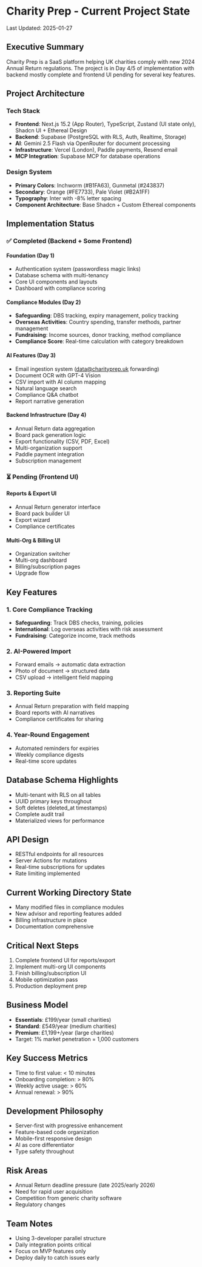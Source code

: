# Charity Prep - Current Project State
Last Updated: 2025-01-27

## Executive Summary
Charity Prep is a SaaS platform helping UK charities comply with new 2024 Annual Return regulations. The project is in Day 4/5 of implementation with backend mostly complete and frontend UI pending for several key features.

## Project Architecture

### Tech Stack
- **Frontend**: Next.js 15.2 (App Router), TypeScript, Zustand (UI state only), Shadcn UI + Ethereal Design
- **Backend**: Supabase (PostgreSQL with RLS, Auth, Realtime, Storage)
- **AI**: Gemini 2.5 Flash via OpenRouter for document processing
- **Infrastructure**: Vercel (London), Paddle payments, Resend email
- **MCP Integration**: Supabase MCP for database operations

### Design System
- **Primary Colors**: Inchworm (#B1FA63), Gunmetal (#243837)
- **Secondary**: Orange (#FE7733), Pale Violet (#B2A1FF)
- **Typography**: Inter with -8% letter spacing
- **Component Architecture**: Base Shadcn + Custom Ethereal components

## Implementation Status

### ✅ Completed (Backend + Some Frontend)

#### Foundation (Day 1)
- Authentication system (passwordless magic links)
- Database schema with multi-tenancy
- Core UI components and layouts
- Dashboard with compliance scoring

#### Compliance Modules (Day 2)
- **Safeguarding**: DBS tracking, expiry management, policy tracking
- **Overseas Activities**: Country spending, transfer methods, partner management
- **Fundraising**: Income sources, donor tracking, method compliance
- **Compliance Score**: Real-time calculation with category breakdown

#### AI Features (Day 3)
- Email ingestion system (data@charityprep.uk forwarding)
- Document OCR with GPT-4 Vision
- CSV import with AI column mapping
- Natural language search
- Compliance Q&A chatbot
- Report narrative generation

#### Backend Infrastructure (Day 4)
- Annual Return data aggregation
- Board pack generation logic
- Export functionality (CSV, PDF, Excel)
- Multi-organization support
- Paddle payment integration
- Subscription management

### ⏳ Pending (Frontend UI)

#### Reports & Export UI
- Annual Return generator interface
- Board pack builder UI
- Export wizard
- Compliance certificates

#### Multi-Org & Billing UI
- Organization switcher
- Multi-org dashboard
- Billing/subscription pages
- Upgrade flow

## Key Features

### 1. Core Compliance Tracking
- **Safeguarding**: Track DBS checks, training, policies
- **International**: Log overseas activities with risk assessment
- **Fundraising**: Categorize income, track methods

### 2. AI-Powered Import
- Forward emails → automatic data extraction
- Photo of document → structured data
- CSV upload → intelligent field mapping

### 3. Reporting Suite
- Annual Return preparation with field mapping
- Board reports with AI narratives
- Compliance certificates for sharing

### 4. Year-Round Engagement
- Automated reminders for expiries
- Weekly compliance digests
- Real-time score updates

## Database Schema Highlights
- Multi-tenant with RLS on all tables
- UUID primary keys throughout
- Soft deletes (deleted_at timestamps)
- Complete audit trail
- Materialized views for performance

## API Design
- RESTful endpoints for all resources
- Server Actions for mutations
- Real-time subscriptions for updates
- Rate limiting implemented

## Current Working Directory State
- Many modified files in compliance modules
- New advisor and reporting features added
- Billing infrastructure in place
- Documentation comprehensive

## Critical Next Steps
1. Complete frontend UI for reports/export
2. Implement multi-org UI components
3. Finish billing/subscription UI
4. Mobile optimization pass
5. Production deployment prep

## Business Model
- **Essentials**: £199/year (small charities)
- **Standard**: £549/year (medium charities)  
- **Premium**: £1,199+/year (large charities)
- Target: 1% market penetration = 1,000 customers

## Key Success Metrics
- Time to first value: < 10 minutes
- Onboarding completion: > 80%
- Weekly active usage: > 60%
- Annual renewal: > 90%

## Development Philosophy
- Server-first with progressive enhancement
- Feature-based code organization
- Mobile-first responsive design
- AI as core differentiator
- Type safety throughout

## Risk Areas
- Annual Return deadline pressure (late 2025/early 2026)
- Need for rapid user acquisition
- Competition from generic charity software
- Regulatory changes

## Team Notes
- Using 3-developer parallel structure
- Daily integration points critical
- Focus on MVP features only
- Deploy daily to catch issues early
